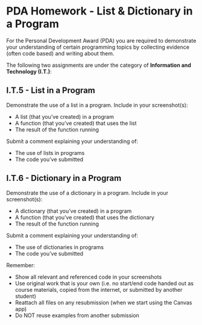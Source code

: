 # PDA Homework - List & Dictionary in a Program

For the Personal Development Award (PDA) you are required to demonstrate your understanding of certain programming topics by collecting evidence (often code based) and writing about them.

The following two assignments are under the category of **Information and Technology (I.T.)**:


## I.T.5 - List in a Program

Demonstrate the use of a list in a program. Include in your screenshot(s):

* A list (that you’ve created) in a program
* A function (that you’ve created) that uses the list
* The result of the function running

Submit a comment explaining your understanding of:

* The use of lists in programs
* The code you’ve submitted


## I.T.6 - Dictionary in a Program

Demonstrate the use of a dictionary in a program. Include in your screenshot(s):

* A dictionary (that you’ve created) in a program
* A function (that you’ve created) that uses the dictionary
* The result of the function running

Submit a comment explaining your understanding of:
* The use of dictionaries in programs
* The code you’ve submitted


Remember:

* Show all relevant and referenced code in your screenshots
* Use original work that is your own (i.e. no start/end code handed out as course materials, copied from the internet, or submitted by another student)
* Reattach all files on any resubmission (when we start using the Canvas app)
* Do NOT reuse examples from another submission

